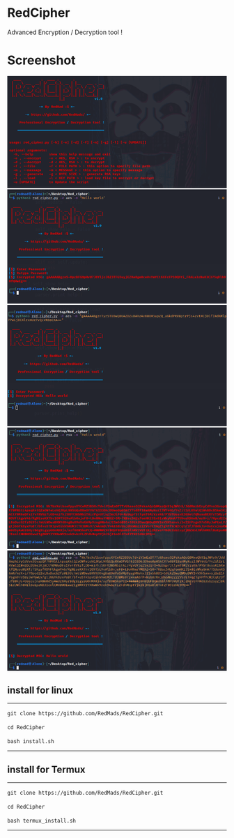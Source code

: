 # RedCipher
Advanced Encryption / Decryption tool !


# Screenshot
![RedCipher](https://github.com/RedMads/RedCipher/blob/main/screenshots/help.png)
![RedCipher](https://github.com/RedMads/RedCipher/blob/main/screenshots/aes_encrypt.png)
![RedCipher](https://github.com/RedMads/RedCipher/blob/main/screenshots/aes_decrypt.png)
![RedCipher](https://github.com/RedMads/RedCipher/blob/main/screenshots/rsa_encrypt.png)
![RedCipher](https://github.com/RedMads/RedCipher/blob/main/screenshots/rsa_decrypt.png)

## install for  linux
***
```
git clone https://github.com/RedMads/RedCipher.git

cd RedCipher

bash install.sh
```
***


## install for  Termux
***
```
git clone https://github.com/RedMads/RedCipher.git

cd RedCipher

bash termux_install.sh
```
***
